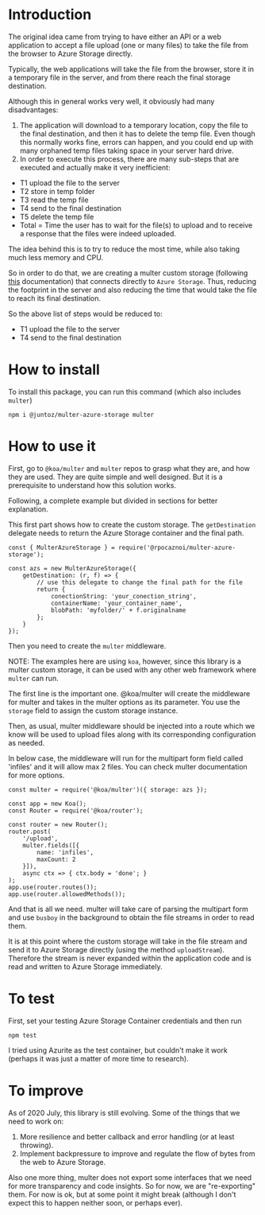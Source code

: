 # Introduction
The original idea came from trying to have either an API or a web application to accept a file upload (one or many files) to take the file from the browser to Azure Storage directly.

Typically, the web applications will take the file from the browser, store it in a temporary file in the server, and from there reach the final storage destination.

Although this in general works very well, it obviously had many disadvantages:
1. The application will download to a temporary location, copy the file to the final destination, and then it has to delete the temp file. Even though this normally works fine, errors can happen, and you could end up with many orphaned temp files taking space in your server hard drive.
2.  In order to execute this process, there are many sub-steps that are executed and actually make it very inefficient:
- T1 upload the file to the server
- T2 store in temp folder
- T3 read the temp file
- T4 send to the final destination
- T5 delete the temp file
- Total = Time the user has to wait for the file(s) to upload and to receive a response that the files were indeed uploaded.

The idea behind this is to try to reduce the most time, while also taking much less memory and CPU.

So in order to do that, we are creating a multer custom storage (following [this](https://github.com/expressjs/multer/blob/master/StorageEngine.md) documentation) that connects directly to `Azure Storage`. Thus, reducing the footprint in the server and also reducing the time that would take the file to reach its final destination.

So the above list of steps would be reduced to:
- T1 upload the file to the server
- T4 send to the final destination

# How to install
To install this package, you can run this command (which also includes `multer`)
```
npm i @juntoz/multer-azure-storage multer
```

# How to use it
First, go to `@koa/multer` and `multer` repos to grasp what they are, and how they are used. They are quite simple and well designed. But it is a prerequisite to understand how this solution works.

Following, a complete example but divided in sections for better explanation.

This first part shows how to create the custom storage. The `getDestination` delegate needs to return the Azure Storage container and the final path.
```
const { MulterAzureStorage } = require('@rpocaznoi/multer-azure-storage');

const azs = new MulterAzureStorage({
    getDestination: (r, f) => {
        // use this delegate to change the final path for the file
        return {
            conectionString: 'your_conection_string',
            containerName: 'your_container_name',
            blobPath: 'myfolder/' + f.originalname
        };
    }
});
```
Then you need to create the `multer` middleware.

NOTE: The examples here are using `koa`, however, since this library is a multer custom storage, it can be used with any other web framework where `multer` can run.

The first line is the important one. @koa/multer will create the middleware for multer and takes in the multer options as its parameter. You use the `storage` field to assign the custom storage instance.

Then, as usual, multer middleware should be injected into a route which we know will be used to upload files along with its corresponding configuration as needed.

In below case, the middleware will run for the multipart form field called 'infiles' and it will allow max 2 files. You can check multer documentation for more options.

```
const multer = require('@koa/multer')({ storage: azs });

const app = new Koa();
const Router = require('@koa/router');

const router = new Router();
router.post(
    '/upload',
    multer.fields([{
        name: 'infiles',
        maxCount: 2
    }]),
    async ctx => { ctx.body = 'done'; }
);
app.use(router.routes());
app.use(router.allowedMethods());
```

And that is all we need. multer will take care of parsing the multipart form and use `busboy` in the background to obtain the file streams in order to read them.

It is at this point where the custom storage will take in the file stream and send it to Azure Storage directly (using the method `uploadStream`). Therefore the stream is never expanded within the application code and is read and written to Azure Storage immediately.

# To test
First, set your testing Azure Storage Container credentials and then run

```
npm test
```

I tried using Azurite as the test container, but couldn't make it work (perhaps it was just a matter of more time to research).

# To improve
As of 2020 July, this library is still evolving. Some of the things that we need to work on:

1. More resilience and better callback and error handling (or at least throwing).
2. Implement backpressure to improve and regulate the flow of bytes from the web to Azure Storage.

Also one more thing, multer does not export some interfaces that we need for more transparency and code insights. So for now, we are "re-exporting" them. For now is ok, but at some point it might break (although I don't expect this to happen neither soon, or perhaps ever).